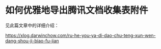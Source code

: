 # 如何优雅地导出腾讯文档收集表附件

见此篇文章中的详细介绍：

https://xlog.darwinchow.com/ru-he-you-ya-di-dao-chu-teng-xun-wen-dang-shou-ji-biao-fu-jian
